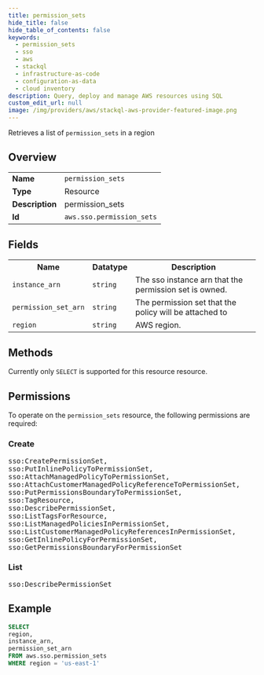 ```yaml
---
title: permission_sets
hide_title: false
hide_table_of_contents: false
keywords:
  - permission_sets
  - sso
  - aws
  - stackql
  - infrastructure-as-code
  - configuration-as-data
  - cloud inventory
description: Query, deploy and manage AWS resources using SQL
custom_edit_url: null
image: /img/providers/aws/stackql-aws-provider-featured-image.png
---
```

Retrieves a list of <code>permission_sets</code> in a region

## Overview
<table><tbody>
<tr><td><b>Name</b></td><td><code>permission_sets</code></td></tr>
<tr><td><b>Type</b></td><td>Resource</td></tr>
<tr><td><b>Description</b></td><td>permission_sets</td></tr>
<tr><td><b>Id</b></td><td><code>aws.sso.permission_sets</code></td></tr>
</tbody></table>

## Fields
<table><tbody>
<tr><th>Name</th><th>Datatype</th><th>Description</th></tr>
<tr><td><code>instance_arn</code></td><td><code>string</code></td><td>The sso instance arn that the permission set is owned.</td></tr>
<tr><td><code>permission_set_arn</code></td><td><code>string</code></td><td>The permission set that the policy will be attached to</td></tr>
<tr><td><code>region</code></td><td><code>string</code></td><td>AWS region.</td></tr>

</tbody></table>

## Methods
Currently only <code>SELECT</code> is supported for this resource resource.

## Permissions

To operate on the <code>permission_sets</code> resource, the following permissions are required:

### Create
<pre>
sso:CreatePermissionSet,
sso:PutInlinePolicyToPermissionSet,
sso:AttachManagedPolicyToPermissionSet,
sso:AttachCustomerManagedPolicyReferenceToPermissionSet,
sso:PutPermissionsBoundaryToPermissionSet,
sso:TagResource,
sso:DescribePermissionSet,
sso:ListTagsForResource,
sso:ListManagedPoliciesInPermissionSet,
sso:ListCustomerManagedPolicyReferencesInPermissionSet,
sso:GetInlinePolicyForPermissionSet,
sso:GetPermissionsBoundaryForPermissionSet</pre>

### List
<pre>
sso:DescribePermissionSet</pre>


## Example
```sql
SELECT
region,
instance_arn,
permission_set_arn
FROM aws.sso.permission_sets
WHERE region = 'us-east-1'
```
